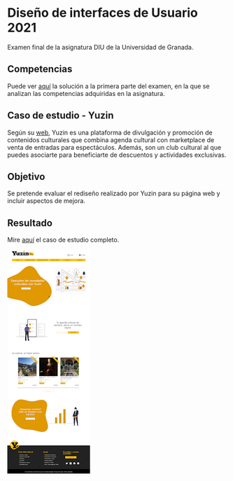 # Diseño de interfaces de Usuario 2021

Examen final de la asignatura DIU de la Universidad de Granada.

## Competencias

Puede ver [aquí](https://github.com/JesusGonzalezA/CaseStudy-Yuzin/blob/master/Competencias.md) la solución a la primera parte del examen, en la que se analizan las competencias adquiridas en la asignatura.

## Caso de estudio - Yuzin

Según su [web](https://yuzin.com/), Yuzin es una plataforma de divulgación y promoción de contenidos culturales que combina agenda cultural con marketplace de venta de entradas para espectáculos. Además, son un club cultural al que puedes asociarte para beneficiarte de descuentos y actividades exclusivas.

## Objetivo 

Se pretende evaluar el rediseño realizado por Yuzin para su página web y incluir aspectos de mejora.

## Resultado 

Mire [aquí](https://github.com/JesusGonzalezA/CaseStudy-Yuzin/blob/master/CaseStudy.md) el caso de estudio completo.

![Hifi](./Images/HiFi.png)